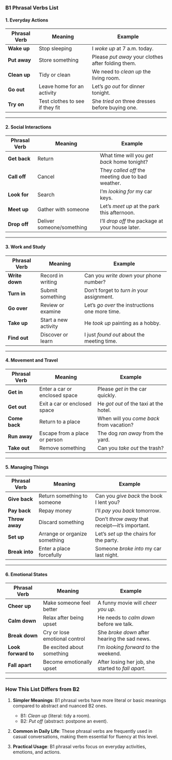 ### **B1 Phrasal Verbs List**

#### **1. Everyday Actions**
| **Phrasal Verb**  | **Meaning**                     | **Example**                                          |
|-------------------|---------------------------------|---------------------------------------------------|
| **Wake up**       | Stop sleeping                  | I *woke up* at 7 a.m. today.                      |
| **Put away**      | Store something                | Please *put away* your clothes after folding them.|
| **Clean up**      | Tidy or clean                  | We need to *clean up* the living room.            |
| **Go out**        | Leave home for an activity     | Let’s *go out* for dinner tonight.                |
| **Try on**        | Test clothes to see if they fit| She *tried on* three dresses before buying one.   |

---

#### **2. Social Interactions**
| **Phrasal Verb**  | **Meaning**                     | **Example**                                          |
|-------------------|---------------------------------|---------------------------------------------------|
| **Get back**      | Return                         | What time will you *get back* home tonight?       |
| **Call off**      | Cancel                         | They *called off* the meeting due to bad weather. |
| **Look for**      | Search                         | I’m *looking for* my car keys.                    |
| **Meet up**       | Gather with someone            | Let’s *meet up* at the park this afternoon.       |
| **Drop off**      | Deliver someone/something      | I’ll *drop off* the package at your house later.  |

---

#### **3. Work and Study**
| **Phrasal Verb**  | **Meaning**                     | **Example**                                          |
|-------------------|---------------------------------|---------------------------------------------------|
| **Write down**    | Record in writing              | Can you *write down* your phone number?           |
| **Turn in**       | Submit something               | Don’t forget to *turn in* your assignment.        |
| **Go over**       | Review or examine              | Let’s *go over* the instructions one more time.   |
| **Take up**       | Start a new activity           | He *took up* painting as a hobby.                |
| **Find out**      | Discover or learn              | I just *found out* about the meeting time.        |

---

#### **4. Movement and Travel**
| **Phrasal Verb**  | **Meaning**                     | **Example**                                          |
|-------------------|---------------------------------|---------------------------------------------------|
| **Get in**        | Enter a car or enclosed space  | Please *get in* the car quickly.                  |
| **Get out**       | Exit a car or enclosed space   | He *got out* of the taxi at the hotel.            |
| **Come back**     | Return to a place              | When will you *come back* from vacation?          |
| **Run away**      | Escape from a place or person  | The dog *ran away* from the yard.                 |
| **Take out**      | Remove something               | Can you *take out* the trash?                     |

---

#### **5. Managing Things**
| **Phrasal Verb**  | **Meaning**                     | **Example**                                          |
|-------------------|---------------------------------|---------------------------------------------------|
| **Give back**     | Return something to someone    | Can you *give back* the book I lent you?          |
| **Pay back**      | Repay money                    | I’ll *pay you back* tomorrow.                     |
| **Throw away**    | Discard something              | Don’t *throw away* that receipt—it’s important.   |
| **Set up**        | Arrange or organize something  | Let’s *set up* the chairs for the party.          |
| **Break into**    | Enter a place forcefully       | Someone *broke into* my car last night.           |

---

#### **6. Emotional States**
| **Phrasal Verb**  | **Meaning**                     | **Example**                                          |
|-------------------|---------------------------------|---------------------------------------------------|
| **Cheer up**      | Make someone feel better       | A funny movie will *cheer you up*.                |
| **Calm down**     | Relax after being upset        | He needs to *calm down* before we talk.           |
| **Break down**    | Cry or lose emotional control  | She *broke down* after hearing the sad news.      |
| **Look forward to** | Be excited about something    | I’m *looking forward to* the weekend.             |
| **Fall apart**    | Become emotionally upset       | After losing her job, she started to *fall apart*.|

---

### **How This List Differs from B2**
1. **Simpler Meanings**: B1 phrasal verbs have more literal or basic meanings compared to abstract and nuanced B2 ones.
   - B1: *Clean up* (literal: tidy a room).  
   - B2: *Put off* (abstract: postpone an event).  

2. **Common in Daily Life**: These phrasal verbs are frequently used in casual conversations, making them essential for fluency at this level.

3. **Practical Usage**: B1 phrasal verbs focus on everyday activities, emotions, and actions.
